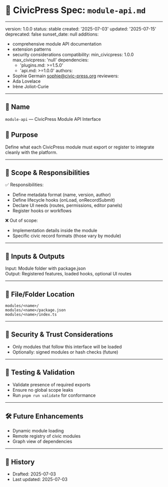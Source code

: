 # 🧩 CivicPress Spec: `module-api.md`

---
version: 1.0.0
status: stable
created: '2025-07-03'
updated: '2025-07-15'
deprecated: false
sunset_date: null
additions:

- comprehensive module API documentation
- extension patterns
- security considerations
compatibility:
  min_civicpress: 1.0.0
  max_civicpress: 'null'
  dependencies:
  - 'plugins.md: >=1.5.0'
  - 'api.md: >=1.0.0'
authors:
- Sophie Germain <sophie@civic-press.org>
reviewers:
- Ada Lovelace
- Irène Joliot-Curie

---

## 📛 Name

`module-api` — CivicPress Module API Interface

## 🎯 Purpose

Define what each CivicPress module must export or register to integrate cleanly
with the platform.

---

## 🧩 Scope & Responsibilities

✅ Responsibilities:

- Define metadata format (name, version, author)
- Define lifecycle hooks (onLoad, onRecordSubmit)
- Declare UI needs (routes, permissions, editor panels)
- Register hooks or workflows

❌ Out of scope:

- Implementation details inside the module
- Specific civic record formats (those vary by module)

---

## 🔗 Inputs & Outputs

Input: Module folder with package.json  
Output: Registered features, loaded hooks, optional UI routes

---

## 📂 File/Folder Location

```
modules/<name>/
modules/<name>/package.json
modules/<name>/index.ts
```

---

## 🔐 Security & Trust Considerations

- Only modules that follow this interface will be loaded
- Optionally: signed modules or hash checks (future)

---

## 🧪 Testing & Validation

- Validate presence of required exports
- Ensure no global scope leaks
- Run `pnpm run validate` for conformance

---

## 🛠️ Future Enhancements

- Dynamic module loading
- Remote registry of civic modules
- Graph view of dependencies

---

## 📅 History

- Drafted: 2025-07-03
- Last updated: 2025-07-03
